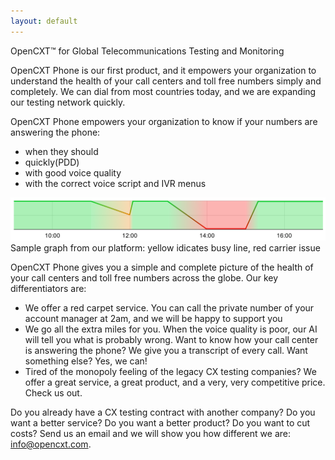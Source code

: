 ```yaml
---
layout: default
---
```


OpenCXT™ for Global Telecommunications Testing and Monitoring

OpenCXT Phone is our first product, and it empowers your organization to understand the health of your call centers and toll free numbers simply and completely. We can dial from most countries today, and we are expanding our testing network quickly.

OpenCXT Phone empowers your organization to know if your numbers are answering the phone:

- when they should
- quickly(PDD)
- with good voice quality
- with the correct voice script and IVR menus

![](assets/images/sample_graph.png)
Sample graph from our platform: yellow idicates busy line, red carrier issue

OpenCXT Phone gives you a simple and complete picture of the health of your call centers and toll free numbers across the globe. Our key differentiators are:

- We offer a red carpet service. You can call the private number of your account manager at 2am, and we will be happy to support you
- We go all the extra miles for you. When the voice quality is poor, our AI will tell you what is probably wrong. Want to know how your call center is answering the phone? We give you a transcript of every call. Want something else? Yes, we can!
- Tired of the monopoly feeling of the legacy CX testing companies? We offer a great service, a great product, and a very, very competitive price. Check us out.

Do you already have a CX testing contract with another company? Do you want a better service? Do you want a better product? Do you want to cut costs? Send us an email and we will show you how different we are: [info@opencxt.com](mailto:info@opencxt.com).
